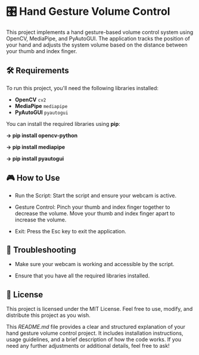 # 🎛️ **Hand Gesture Volume Control**

This project implements a hand gesture-based volume control system using OpenCV, MediaPipe, and PyAutoGUI. The application tracks the position of your hand and adjusts the system volume based on the distance between your thumb and index finger.

## **🛠️ Requirements**

To run this project, you'll need the following libraries installed:

- **OpenCV** `cv2`
- **MediaPipe** `mediapipe`
- **PyAutoGUI** `pyautogui`

You can install the required libraries using **pip**:

**-> pip install opencv-python**

**-> pip install mediapipe**

**-> pip install pyautogui**


## **🎮 How to Use**

- Run the Script: Start the script and ensure your webcam is active.

- Gesture Control: Pinch your thumb and index finger together to decrease the volume. Move your thumb and index finger apart to increase the volume.

- Exit: Press the Esc key to exit the application.


## **🔧 Troubleshooting**

- Make sure your webcam is working and accessible by the script.

- Ensure that you have all the required libraries installed.


## **📄 License**

This project is licensed under the MIT License. Feel free to use, modify, and distribute this project as you wish.


This *README.md* file provides a clear and structured explanation of your hand gesture volume control project. It includes installation instructions, usage guidelines, and a brief description of how the code works. If you need any further adjustments or additional details, feel free to ask!
